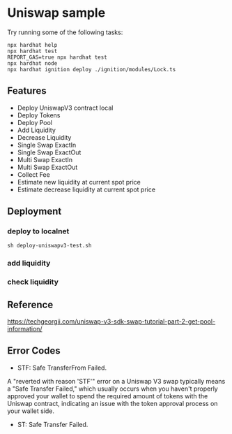 # Uniswap sample

Try running some of the following tasks:

```shell
npx hardhat help
npx hardhat test
REPORT_GAS=true npx hardhat test
npx hardhat node
npx hardhat ignition deploy ./ignition/modules/Lock.ts
```

## Features

- Deploy UniswapV3 contract local
- Deploy Tokens
- Deploy Pool
- Add Liquidity
- Decrease Liquidity
- Single Swap ExactIn
- Single Swap ExactOut
- Multi Swap ExactIn
- Multi Swap ExactOut
- Collect Fee
- Estimate new liquidity at current spot price
- Estimate decrease liquidity at current spot price

## Deployment

### deploy to localnet

```shell
sh deploy-uniswapv3-test.sh
```

### add liquidity

### check liquidity

## Reference

<https://techgeorgii.com/uniswap-v3-sdk-swap-tutorial-part-2-get-pool-information/>

## Error Codes

- STF: Safe TransferFrom Failed.

A "reverted with reason 'STF'" error on a Uniswap V3 swap typically means a "Safe Transfer Failed," which usually occurs when you haven't properly approved your wallet to spend the required amount of tokens with the Uniswap contract, indicating an issue with the token approval process on your wallet side.

- ST: Safe Transfer Failed.
